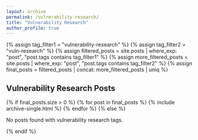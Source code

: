 ```yaml
---
layout: archive
permalink: /vulnerability-research/
title: "Vulnerability Research"
author_profile: true
---
```


{% assign tag_filter1 = "vulnerability-research" %}
{% assign tag_filter2 = "vuln-research" %}
{% assign filtered_posts = site.posts | where_exp: "post", "post.tags contains tag_filter1" %}
{% assign more_filtered_posts = site.posts | where_exp: "post", "post.tags contains tag_filter2" %}
{% assign final_posts = filtered_posts | concat: more_filtered_posts | uniq %}

<div class="tagged-posts">
    <h2 class="archive__subtitle">Vulnerability Research Posts</h2>
    {% if final_posts.size > 0 %}
        {% for post in final_posts %}
            {% include archive-single.html %}
        {% endfor %}
    {% else %}
        <p>No posts found with vulnerability research tags.</p>
    {% endif %}
</div>